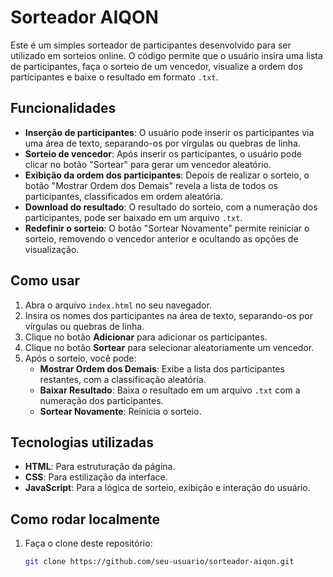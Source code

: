 # Sorteador AIQON

Este é um simples sorteador de participantes desenvolvido para ser utilizado em sorteios online. O código permite que o usuário insira uma lista de participantes, faça o sorteio de um vencedor, visualize a ordem dos participantes e baixe o resultado em formato `.txt`.

## Funcionalidades

- **Inserção de participantes**: O usuário pode inserir os participantes via uma área de texto, separando-os por vírgulas ou quebras de linha.
- **Sorteio de vencedor**: Após inserir os participantes, o usuário pode clicar no botão "Sortear" para gerar um vencedor aleatório.
- **Exibição da ordem dos participantes**: Depois de realizar o sorteio, o botão "Mostrar Ordem dos Demais" revela a lista de todos os participantes, classificados em ordem aleatória.
- **Download do resultado**: O resultado do sorteio, com a numeração dos participantes, pode ser baixado em um arquivo `.txt`.
- **Redefinir o sorteio**: O botão "Sortear Novamente" permite reiniciar o sorteio, removendo o vencedor anterior e ocultando as opções de visualização.

## Como usar

1. Abra o arquivo `index.html` no seu navegador.
2. Insira os nomes dos participantes na área de texto, separando-os por vírgulas ou quebras de linha.
3. Clique no botão **Adicionar** para adicionar os participantes.
4. Clique no botão **Sortear** para selecionar aleatoriamente um vencedor.
5. Após o sorteio, você pode:
   - **Mostrar Ordem dos Demais**: Exibe a lista dos participantes restantes, com a classificação aleatória.
   - **Baixar Resultado**: Baixa o resultado em um arquivo `.txt` com a numeração dos participantes.
   - **Sortear Novamente**: Reinicia o sorteio.

## Tecnologias utilizadas

- **HTML**: Para estruturação da página.
- **CSS**: Para estilização da interface.
- **JavaScript**: Para a lógica de sorteio, exibição e interação do usuário.

## Como rodar localmente

1. Faça o clone deste repositório:
   ```bash
   git clone https://github.com/seu-usuario/sorteador-aiqon.git
